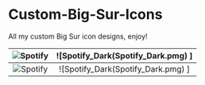 # Custom-Big-Sur-Icons
All my custom Big Sur icon designs, enjoy!

| ![Spotify](Spotify.png) | ![Spotify_Dark(Spotify_Dark.pmg) ] |
| :---: | :---: |
| ![Spotify](Spotify.png) | ![Spotify_Dark(Spotify_Dark.pmg) ] |